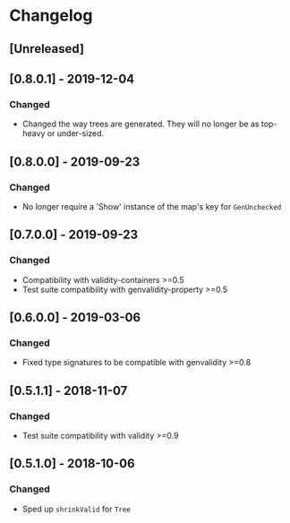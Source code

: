 # Changelog

## [Unreleased]

## [0.8.0.1] - 2019-12-04

### Changed

* Changed the way trees are generated.
  They will no longer be as top-heavy or under-sized.

## [0.8.0.0] - 2019-09-23

### Changed

* No longer require a 'Show' instance of the map's key for `GenUnchecked`

## [0.7.0.0] - 2019-09-23

### Changed

* Compatibility with validity-containers >=0.5
* Test suite compatibility with genvalidity-property >=0.5

## [0.6.0.0] - 2019-03-06

### Changed

* Fixed type signatures to be compatible with genvalidity >=0.8

## [0.5.1.1] - 2018-11-07

### Changed

* Test suite compatibility with validity >=0.9

## [0.5.1.0] - 2018-10-06

### Changed

* Sped up `shrinkValid` for `Tree`
